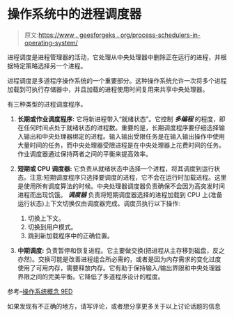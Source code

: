 # 操作系统中的进程调度器

> 原文:[https://www . geesforgeks . org/process-schedulers-in-operating-system/](https://www.geeksforgeeks.org/process-schedulers-in-operating-system/)

进程调度是进程管理器的活动，它处理从中央处理器中删除正在运行的进程，并根据特定策略选择另一个进程。

进程调度是多道程序操作系统的一个重要部分。这种操作系统允许一次将多个进程加载到可执行存储器中，并且加载的进程使用时间复用来共享中央处理器。

有三种类型的进程调度程序。

1.  **长期或作业调度程序:**
    它将新进程带入“就绪状态”。它控制 ***多编程*** 的程度，即在任何时间点处于就绪状态的进程数。重要的是，长期调度程序要仔细选择输入输出和中央处理器绑定的进程。输入输出受限任务是在输入输出操作中使用大量时间的任务，而中央处理器受限进程是在中央处理器上花费时间的任务。作业调度器通过保持两者之间的平衡来提高效率。

2.  **短期或 CPU 调度器:**
    它负责从就绪状态中选择一个进程，将其调度到运行状态。注意:短期调度程序只选择要调度的进程，它不会在运行时加载进程。这里是使用所有调度算法的时候。中央处理器调度器负责确保不会因为高突发时间进程而出现饥饿。
    ***调度器*** 负责将短期调度器选择的进程加载到 CPU 上(准备运行状态)上下文切换仅由调度器完成。调度员执行以下操作:
    1.  切换上下文。
    2.  切换到用户模式。
    3.  跳到新加载程序中的正确位置。
3.  **中期调度:**
    负责暂停和恢复进程。它主要做交换(把进程从主存移到磁盘，反之亦然)。交换可能是改善进程组合所必需的，或者是因为内存需求的变化过度使用了可用内存，需要释放内存。它有助于保持输入/输出界限和中央处理器界限之间的完美平衡。它降低了多道程序设计的程度。

参考–[操作系统概念 9ED](https://amzn.to/2SeQnCH)

如果发现有不正确的地方，请写评论，或者想分享更多关于以上讨论话题的信息